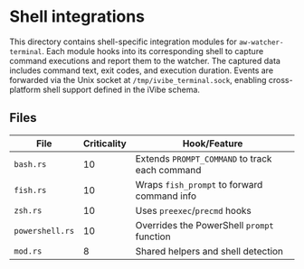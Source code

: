 # Shell integrations

This directory contains shell-specific integration modules for `aw-watcher-terminal`. Each module hooks into its corresponding shell to capture command executions and report them to the watcher. The captured data includes command text, exit codes, and execution duration. Events are forwarded via the Unix socket at `/tmp/ivibe_terminal.sock`, enabling cross-platform shell support defined in the iVibe schema.

## Files

| File | Criticality | Hook/Feature |
| --- | --- | --- |
| `bash.rs` | 10 | Extends `PROMPT_COMMAND` to track each command |
| `fish.rs` | 10 | Wraps `fish_prompt` to forward command info |
| `zsh.rs` | 10 | Uses `preexec`/`precmd` hooks |
| `powershell.rs` | 10 | Overrides the PowerShell `prompt` function |
| `mod.rs` | 8 | Shared helpers and shell detection |

